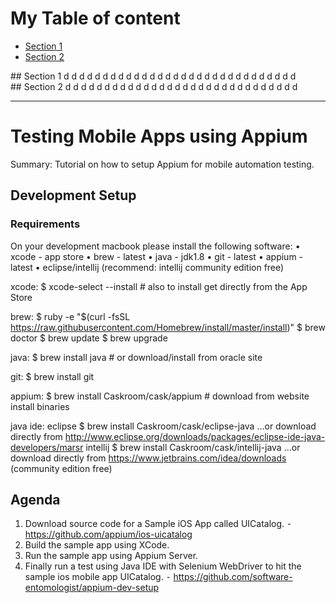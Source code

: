 # My Table of content
- [Section 1](#id-section1)
- [Section 2](#id-section2)

<div id='id-section1'/>
## Section 1
d
d
d
d
d
d
d
d
d
d
d
d
d
d
d
d
d
d
d
d
d
d
d
d
d
d
d
d
d
d

<div id='id-section2'/>
## Section 2
d
d
d
d
d
d
d
d
d
d
d
d
d
d
d
d
d
d
d
d
d
d
d
d
d
d
d
d
d
d

----

# Testing Mobile Apps using Appium

Summary: Tutorial on how to setup Appium for mobile automation testing.

## Development Setup

### Requirements
On your development macbook please install the following software:
	•	xcode - app store
	•	brew - latest
	•	java - jdk1.8
	•	git - latest
	•	appium - latest
	•	eclipse/intellij (recommend: intellij community edition free)

xcode:
$ xcode-select --install  # also to install get directly from the App Store

brew:
$ ruby -e "$(curl -fsSL https://raw.githubusercontent.com/Homebrew/install/master/install)"
$ brew doctor
$ brew update
$ brew upgrade

java:
$ brew install java   # or download/install from oracle site

git:
$ brew install git

appium:
$ brew install Caskroom/cask/appium  # download from website install binaries

java ide:
eclipse
$ brew install Caskroom/cask/eclipse-java
	…or download directly from http://www.eclipse.org/downloads/packages/eclipse-ide-java-developers/marsr
intellij
$ brew install Caskroom/cask/intellij-java
	…or download directly from https://www.jetbrains.com/idea/downloads  (community edition free)
	
	
## Agenda
1. Download source code for a Sample iOS App called UICatalog.
	⁃  https://github.com/appium/ios-uicatalog
2. Build the sample app using XCode.
3. Run the sample app using Appium Server.
4. Finally run a test using Java IDE with Selenium WebDriver to hit the sample ios mobile app UICatalog.
	⁃  https://github.com/software-entomologist/appium-dev-setup
